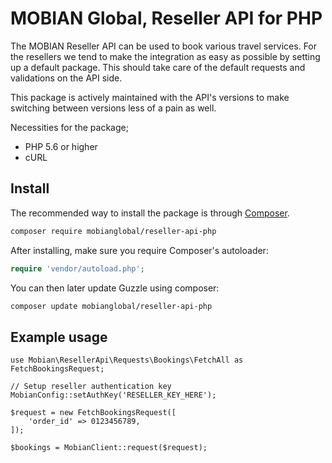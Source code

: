 # MOBIAN Global, Reseller API for PHP

The MOBIAN Reseller API can be used to book various travel services. For the resellers we tend to make the integration as easy as possible by setting up a default package. This should take care of the default requests and validations on the API side.

This package is actively maintained with the API's versions to make switching between versions less of a pain as well.

Necessities for the package;

* PHP 5.6 or higher
* cURL

## Install

The recommended way to install the package is through
[Composer](http://getcomposer.org).

```bash
composer require mobianglobal/reseller-api-php
```

After installing, make sure you require Composer's autoloader:

```php
require 'vendor/autoload.php';
```

You can then later update Guzzle using composer:

 ```bash
composer update mobianglobal/reseller-api-php
 ```

## Example usage

```
use Mobian\ResellerApi\Requests\Bookings\FetchAll as FetchBookingsRequest;

// Setup reseller authentication key
MobianConfig::setAuthKey('RESELLER_KEY_HERE');

$request = new FetchBookingsRequest([
    'order_id' => 0123456789,
]);

$bookings = MobianClient::request($request);
```
